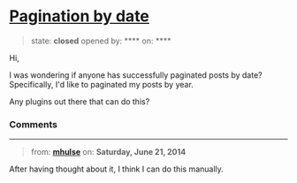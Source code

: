 # [Pagination by date](https://github.com/jekyll/jekyll-help/issues/79)

> state: **closed** opened by: **** on: ****

Hi,

I was wondering if anyone has successfully paginated posts by date? Specifically, I&#x27;d like to paginated my posts by year. 

Any plugins out there that can do this?

### Comments

---
> from: [**mhulse**](https://github.com/jekyll/jekyll-help/issues/79#issuecomment-46769680) on: **Saturday, June 21, 2014**

After having thought about it, I think I can do this manually. 
